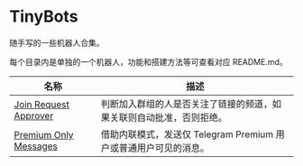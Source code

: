 # TinyBots

随手写的一些机器人合集。

每个目录内是单独的一个机器人，功能和搭建方法等可查看对应 README.md。

| 名称                                             | 描述                                        |
|------------------------------------------------|-------------------------------------------|
| [Join Request Approver](./JoinRequestApprover) | 判断加入群组的人是否关注了链接的频道，如果关联则自动批准，否则拒绝。        |
| [Premium Only Messages](./PremiumOnlyMessages) | 借助内联模式，发送仅 Telegram Premium 用户或普通用户可见的消息。 |
